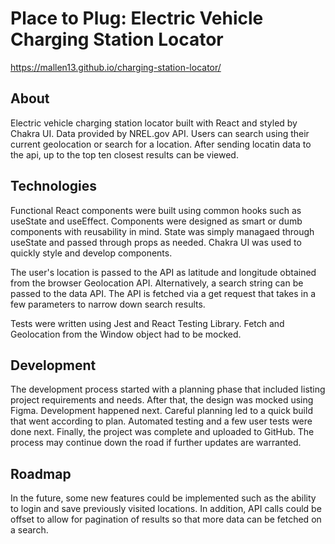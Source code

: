 # Place to Plug: Electric Vehicle Charging Station Locator

https://mallen13.github.io/charging-station-locator/

## About
Electric vehicle charging station locator built with React and styled by Chakra UI. Data provided by NREL.gov API. Users can search using their current geolocation or search for a location. After sending locatin data to the api, up to the top ten closest results can be viewed.

## Technologies
Functional React components were built using common hooks such as useState and useEffect. Components were designed as smart or dumb components with reusability in mind. State was simply managaed through useState and passed through props as needed. Chakra UI was used to quickly style and develop components.

The user's location is passed to the API as latitude and longitude obtained from the browser Geolocation API. Alternatively, a search string can be passed to the data API. The API is fetched via a get request that takes in a few parameters to narrow down search results. 

Tests were written using Jest and React Testing Library. Fetch and Geolocation from the Window object had to be mocked.

## Development
The development process started with a planning phase that included listing project requirements and needs. After that, the design was mocked using Figma. Development happened next. Careful planning led to a quick build that went according to plan. Automated testing and a few user tests were done next. Finally, the project was complete and uploaded to GitHub. The process may continue down the road if further updates are warranted.

## Roadmap
In the future, some new features could be implemented such as the ability to login and save previously visited locations. In addition, API calls could be offset to allow for pagination of results so that more data can be fetched on a search.
